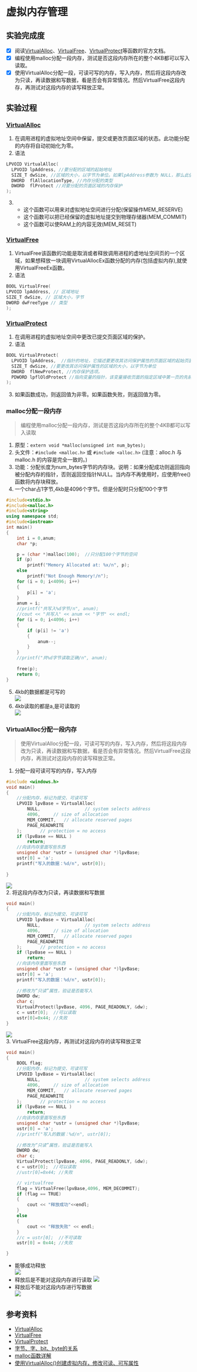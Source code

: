 # 虚拟内存管理
## 实验完成度
* [x] 阅读[VirtualAlloc](https://docs.microsoft.com/en-us/windows/win32/api/memoryapi/nf-memoryapi-virtualalloc)、[VirtualFree](https://docs.microsoft.com/en-us/windows/win32/api/memoryapi/nf-memoryapi-virtualfree)、[VirtualProtect](https://docs.microsoft.com/en-us/windows/win32/api/memoryapi/nf-memoryapi-virtualprotect)等函数的官方文档。
* [x] 编程使用malloc分配一段内存，测试是否这段内存所在的整个4KB都可以写入读取。
* [x] 使用VirtualAlloc分配一段，可读可写的内存，写入内存，然后将这段内存改为只读，再读数据和写数据，看是否会有异常情况。然后VirtualFree这段内存，再测试对这段内存的读写释放正常。
## 实验过程
### [VirtualAlloc](https://docs.microsoft.com/en-us/windows/win32/api/memoryapi/nf-memoryapi-virtualalloc)
1. 在调用进程的虚拟地址空间中保留，提交或更改页面区域的状态。此功能分配的内存将自动初始化为零。
2. 语法
```cpp
LPVOID VirtualAlloc(
  LPVOID lpAddress, //要分配的区域的起始地址
  SIZE_T dwSize, //区域的大小，以字节为单位。如果lpAddress参数为 NULL，那么此值将四舍五入到下一页的边界
  DWORD  flAllocationType, //内存分配的类型
  DWORD  flProtect //对要分配的页面区域的内存保护
);
```
3.  * 这个函数可以用来对虚拟地址空间进行分配(保留操作MEM_RESERVE) 
    * 这个函数可以把已经保留的虚拟地址提交到物理存储器(MEM_COMMIT) 
    * 这个函数可以使RAM上的内容无效(MEM_RESET)
### [VirtualFree](https://docs.microsoft.com/en-us/windows/win32/api/memoryapi/nf-memoryapi-virtualfree)
1. VirtualFree该函数的功能是取消或者释放调用进程的虚地址空间页的一个区域，如果想释放一块调用VirtualAllocEx函数分配的内存(包括虚拟内存),就使用VirtualFreeEx函数。
2. 语法
```cpp
BOOL VirtualFree(
LPVOID lpAddress, // 区域地址
SIZE_T dwSize, // 区域大小，字节
DWORD dwFreeType // 类型
);
```
### [VirtualProtect](https://docs.microsoft.com/en-us/windows/win32/api/memoryapi/nf-memoryapi-virtualprotect)
1. 在调用进程的虚拟地址空间中更改已提交页面区域的保护。
2. 语法
```cpp
BOOL VirtualProtect(
  LPVOID lpAddress,  //指针的地址，它描述要更改其访问保护属性的页面区域的起始页面。
  SIZE_T dwSize, //要更改其访问保护属性的区域的大小，以字节为单位
  DWORD  flNewProtect, //内存保护选项。
  PDWORD lpflOldProtect //指向变量的指针，该变量接收页面的指定区域中第一页的先前访问保护值。如果此参数为NULL或未指向有效变量，则函数将失败。
);
```
3. 如果函数成功，则返回值为非零。如果函数失败，则返回值为零。

### malloc分配一段内存
>编程使用malloc分配一段内存，测试是否这段内存所在的整个4KB都可以写入读取
1. 原型：`extern void *malloc(unsigned int num_bytes);`
2. 头文件：`#include <malloc.h>` 或 `#include <alloc.h>` (注意：alloc.h 与 malloc.h 的内容是完全一致的。)
3. 功能：分配长度为num_bytes字节的内存块。说明：如果分配成功则返回指向被分配内存的指针，否则返回空指针NULL。当内存不再使用时，应使用free()函数将内存块释放。
4. 一个char占1字节,4kb是4096个字节。但是分配时只分配100个字节
```cpp
#include<stdio.h>
#include<malloc.h>
#include<string>
using namespace std;
#include<iostream>
int main()
{
	int i = 0,anum;
	char *p;

	p = (char *)malloc(100);  //只分配100个字节的空间
	if (p)
		printf("Memory Allocated at: %x/n", p);
	else
		printf("Not Enough Memory!/n");
	for (i = 0; i<4096; i++)
	{
		p[i] = 'a';
	}
	anum = i;
	//printf("共写入%d字节/n", anum);
	//cout << "共写入" << anum << "字节" << endl;
	for (i = 0; i<4096; i++)
	{
		if (p[i] != 'a')
		{
			anum--;
		}
	}
	//printf("共%d字节读取正确/n", anum);
	
	free(p);
	return 0;
}
```
5. 4kb的数据都是可写的                            
![](./img/mollcwrite.png)                                      
6. 4kb读取的都是a,是可读取的                
![](./img/mollcread.png)                                      

### VirtualAlloc分配一段内存
>使用VirtualAlloc分配一段，可读可写的内存，写入内存，然后将这段内存改为只读，再读数据和写数据，看是否会有异常情况。然后VirtualFree这段内存，再测试对这段内存的读写释放正常。
1. 分配一段可读可写的内存，写入内存
```cpp
#include <windows.h>
void main()
{
	//分配内存，标记为提交、可读可写 
	LPVOID lpvBase = VirtualAlloc(
		NULL,                 // system selects address
		4096,     // size of allocation
		MEM_COMMIT,   // allocate reserved pages
		PAGE_READWRITE
	);       // protection = no access   
	if (lpvBase == NULL )   
		return;
	//向该内存里面写些东西
	unsigned char *ustr = (unsigned char *)lpvBase;
	ustr[0] = 'a';
	printf("写入的数据：%d/n", ustr[0]);
	
}
```
![](./img/virwrite.png)                                      
2. 将这段内存改为只读，再读数据和写数据
```cpp
void main()
{
	//分配内存，标记为提交、可读可写 
	LPVOID lpvBase = VirtualAlloc(
		NULL,                 // system selects address
		4096,     // size of allocation
		MEM_COMMIT,   // allocate reserved pages
		PAGE_READWRITE
	);       // protection = no access   
	if (lpvBase == NULL )   
		return;
	//向该内存里面写些东西
	unsigned char *ustr = (unsigned char *)lpvBase;
	ustr[0] = 'a';
	printf("写入的数据：%d/n", ustr[0]);
	
	//修改为“只读”属性，验证是否能写入
	DWORD dw;
	char c;
	VirtualProtect(lpvBase, 4096, PAGE_READONLY, &dw);
	c = ustr[0];  //可以读取
	ustr[0]=0x44; //失败
}
```
![](./img/virread.png)                                      
3. VirtualFree这段内存，再测试对这段内存的读写释放正常
```cpp
void main()
{
	BOOL flag;
	//分配内存，标记为提交、可读可写 
	LPVOID lpvBase = VirtualAlloc(
		NULL,                 // system selects address
		4096,     // size of allocation
		MEM_COMMIT,   // allocate reserved pages
		PAGE_READWRITE
	);       // protection = no access   
	if (lpvBase == NULL )   
		return;
	//向该内存里面写些东西
	unsigned char *ustr = (unsigned char *)lpvBase;
	ustr[0] = 'a';
	//printf("写入的数据：%d/n", ustr[0]);
	
	//修改为“只读”属性，验证是否能写入
	DWORD dw;
	char c;
	VirtualProtect(lpvBase, 4096, PAGE_READONLY, &dw);
	c = ustr[0];  //可以读取
	//ustr[0]=0x44; //失败

	// virtualfree
	flag = VirtualFree(lpvBase,4096, MEM_DECOMMIT);
	if (flag == TRUE)
	{
		cout << "释放成功"<<endl;
	}
	else
	{
		cout << "释放失败" << endl;
	}
	//c = ustr[0];  //不可读取
	ustr[0] = 0x44; //失败

}
```
* 能够成功释放                    
![](./img/feeeok.png)                                      
* 释放后是不能对这段内存进行读取
![](./img/noread.png)                               
* 释放后不能对这段内存进行写数据                                
![](./img/nowrite.png)                                      

## 参考资料
* [VirtualAlloc](https://docs.microsoft.com/en-us/windows/win32/api/memoryapi/nf-memoryapi-virtualalloc)
* [VirtualFree](https://docs.microsoft.com/en-us/windows/win32/api/memoryapi/nf-memoryapi-virtualfree)
* [VirtualProtect](https://docs.microsoft.com/en-us/windows/win32/api/memoryapi/nf-memoryapi-virtualprotect)
* [字节、字、bit、byte的关系](https://blog.csdn.net/wanlixingzhe/article/details/7107923)
* [malloc函数详解](https://blog.csdn.net/xw13106209/article/details/4962479)
* [使用VirtualAlloc()创建虚拟内存，修改可读、可写属性](https://blog.csdn.net/dijkstar/article/details/1686965)
